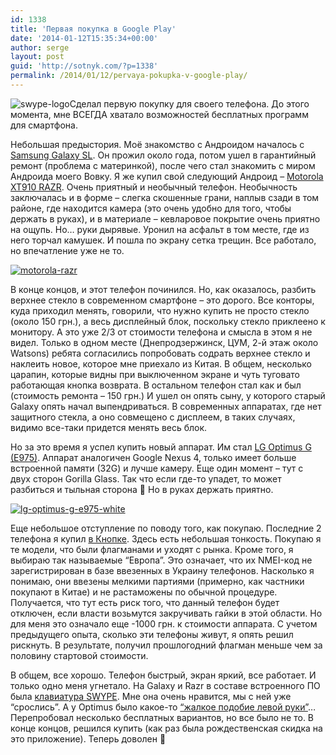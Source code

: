```yaml
---
id: 1338
title: 'Первая покупка в Google Play'
date: '2014-01-12T15:35:34+00:00'
author: serge
layout: post
guid: 'http://sotnyk.com/?p=1338'
permalink: /2014/01/12/pervaya-pokupka-v-google-play/
---
```


![swype-logo](http://localhost/wp-content/uploads/2014/01/swype-logo.png)Сделал первую покупку для своего телефона. До этого момента, мне ВСЕГДА хватало возможностей бесплатных программ для смартфона.

Небольшая предыстория. Моё знакомство с Андроидом началось с [Samsung Galaxy SL](http://localhost/2011/05/16/motorola-goodbye-android-hell/). Он прожил около года, потом ушел в гарантийный ремонт (проблема с материнкой), после чего стал знакомить с миром Андроида моего Вовку. Я же купил свой следующий Андроид – [Motorola XT910 RAZR](http://www.gsmarena.com/motorola_razr_xt910-pictures-4273.php). Очень приятный и необычный телефон. Необычность заключалась и в форме – слегка скошенные грани, наплыв сзади в том районе, где находится камера (это очень удобно для того, чтобы держать в руках), и в материале – кевларовое покрытие очень приятно на ощупь. Но… руки дырявые. Уронил на асфальт в том месте, где из него торчал камушек. И пошла по экрану сетка трещин. Все работало, но впечатление уже не то.

[![motorola-razr](http://localhost/wp-content/uploads/2014/01/motorola-razr-300x203.jpg)](http://localhost/wp-content/uploads/2014/01/motorola-razr.jpg)

В конце концов, и этот телефон починился. Но, как оказалось, разбить верхнее стекло в современном смартфоне – это дорого. Все конторы, куда приходил менять, говорили, что нужно купить не просто стекло (около 150 грн.), а весь дисплейный блок, поскольку стекло приклеено к монитору. А это уже 2/3 от стоимости телефона и смысла в этом я не видел. Только в одном месте (Днепродзержинск, ЦУМ, 2-й этаж около Watsons) ребята согласились попробовать содрать верхнее стекло и наклеить новое, которое мне приехало из Китая. В общем, несколько царапин, которые видны при выключенном экране и чуть туговато работающая кнопка возврата. В остальном телефон стал как и был (стоимость ремонта – 150 грн.) И ушел он опять сыну, у которого старый Galaxy опять начал выпендриваться. В современных аппаратах, где нет защитного стекла, а оно совмещено с дисплеем, в таких случаях, видимо все-таки придется менять весь блок.

Но за это время я успел купить новый аппарат. Им стал [LG Optimus G (E975)](http://www.gsmarena.com/lg_optimus_g_e975-pictures-4941.php). Аппарат аналогичен Google Nexus 4, только имеет больше встроенной памяти (32G) и лучше камеру. Еще один момент – тут с двух сторон Gorilla Glass. Так что если где-то упадет, то может разбиться и тыльная сторона 🙂 Но в руках держать приятно.

[![lg-optimus-g-e975-white](http://localhost/wp-content/uploads/2014/01/lg-optimus-g-e975-white-300x260.jpg)](http://localhost/wp-content/uploads/2014/01/lg-optimus-g-e975-white.jpg)

Еще небольшое отступление по поводу того, как покупаю. Последние 2 телефона я купил [в Кнопке](http://knopka.ua/category/mobilnye-telefony-i-smartfony/). Здесь есть небольшая тонкость. Покупаю я те модели, что были флагманами и уходят с рынка. Кроме того, я выбираю так называемые “Европа”. Это означает, что их NMEI-код не зарегистрирован в базе ввезенных в Украину телефонов. Насколько я понимаю, они ввезены мелкими партиями (примерно, как частники покупают в Китае) и не растаможены по обычной процедуре. Получается, что тут есть риск того, что данный телефон будет отключен, если власти возьмутся закручивать гайки в этой области. Но для меня это означало еще -1000 грн. к стоимости аппарата. С учетом предыдущего опыта, сколько эти телефоны живут, я опять решил рискнуть. В результате, получил прошлогодний флагман меньше чем за половину стартовой стоимости.

В общем, все хорошо. Телефон быстрый, экран яркий, все работает. И только одно меня угнетало. На Galaxy и Razr в составе встроенного ПО была [клавиатура SWYPE](https://play.google.com/store/apps/details?id=com.nuance.swype.dtc). Мне она очень нравится, мы с ней уже “срослись”. А у Optimus было какое-то [“жалкое подобие левой руки”](http://www.tveedo.ru/humor/38/281.html)… Перепробовал несколько бесплатных вариантов, но все было не то. В конце концов, решился купить (как раз была рождественская скидка на это приложение). Теперь доволен 🙂